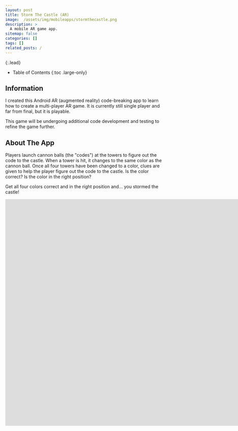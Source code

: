 ```yaml
---
layout: post
title: Storm The Castle (AR)
image:  /assets/img/mobileapps/stormthecastle.png
description: >
  A mobile AR game app.
sitemap: false
categories: []
tags: []
related_posts: /
---
```


{:.lead}

- Table of Contents
{:toc .large-only}

## Information

I created this Android AR (augmented reality) code-breaking app to learn how to create a multi-player AR game.  It is currently still single player and far from final, but it is playable.  

This game will be undergoing additional code development and testing to refine the game further.

## About The App

Players launch cannon balls (the "codes") at the towers to figure out the code to the castle.  When a tower is hit, it changes to the same color as the cannon ball.  Once all four towers have been changed to a color, clues are given to help the player figure out the code to the castle.  Is the color correct?  Is the color in the right position?

Get all four colors correct and in the right position and... you stormed the castle!

<div class="lead aspect-ratio sixteen-nine">
          
<iframe width="1903" height="711" src="https://www.youtube.com/embed/S9uKXzWjue0" frameborder="0" allow="accelerometer; autoplay; clipboard-write; encrypted-media; gyroscope; picture-in-picture" allowfullscreen></iframe>

</div>


 